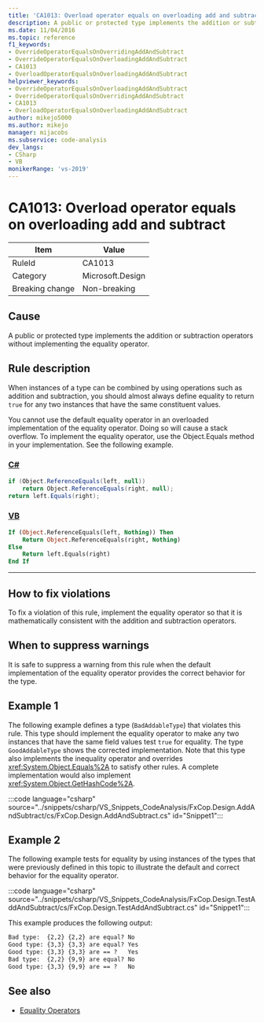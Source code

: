 ```yaml
---
title: 'CA1013: Overload operator equals on overloading add and subtract'
description: A public or protected type implements the addition or subtraction operators without implementing the equality operator.
ms.date: 11/04/2016
ms.topic: reference
f1_keywords:
- OverrideOperatorEqualsOnOverridingAddAndSubtract
- OverrideOperatorEqualsOnOverloadingAddAndSubtract
- CA1013
- OverloadOperatorEqualsOnOverloadingAddAndSubtract
helpviewer_keywords:
- OverrideOperatorEqualsOnOverloadingAddAndSubtract
- OverrideOperatorEqualsOnOverridingAddAndSubtract
- CA1013
- OverloadOperatorEqualsOnOverloadingAddAndSubtract
author: mikejo5000
ms.author: mikejo
manager: mijacobs
ms.subservice: code-analysis
dev_langs:
- CSharp
- VB
monikerRange: 'vs-2019'
---
```


# CA1013: Overload operator equals on overloading add and subtract

|Item|Value|
|-|-|
|RuleId|CA1013|
|Category|Microsoft.Design|
|Breaking change|Non-breaking|

## Cause

A public or protected type implements the addition or subtraction operators without implementing the equality operator.

## Rule description

When instances of a type can be combined by using operations such as addition and subtraction, you should almost always define equality to return `true` for any two instances that have the same constituent values.

You cannot use the default equality operator in an overloaded implementation of the equality operator. Doing so will cause a stack overflow. To implement the equality operator, use the Object.Equals method in your implementation. See the following example.

### [C#](#tab/csharp)

```csharp
if (Object.ReferenceEquals(left, null))
    return Object.ReferenceEquals(right, null);
return left.Equals(right);
```

### [VB](#tab/vb)

```vb
If (Object.ReferenceEquals(left, Nothing)) Then
    Return Object.ReferenceEquals(right, Nothing)
Else
    Return left.Equals(right)
End If
```

---

## How to fix violations

To fix a violation of this rule, implement the equality operator so that it is mathematically consistent with the addition and subtraction operators.

## When to suppress warnings

It is safe to suppress a warning from this rule when the default implementation of the equality operator provides the correct behavior for the type.

## Example 1

The following example defines a type (`BadAddableType`) that violates this rule. This type should implement the equality operator to make any two instances that have the same field values test `true` for equality. The type `GoodAddableType` shows the corrected implementation. Note that this type also implements the inequality operator and overrides <xref:System.Object.Equals%2A> to satisfy other rules. A complete implementation would also implement <xref:System.Object.GetHashCode%2A>.

:::code language="csharp" source="../snippets/csharp/VS_Snippets_CodeAnalysis/FxCop.Design.AddAndSubtract/cs/FxCop.Design.AddAndSubtract.cs" id="Snippet1":::

## Example 2

The following example tests for equality by using instances of the types that were previously defined in this topic to illustrate the default and correct behavior for the equality operator.

:::code language="csharp" source="../snippets/csharp/VS_Snippets_CodeAnalysis/FxCop.Design.TestAddAndSubtract/cs/FxCop.Design.TestAddAndSubtract.cs" id="Snippet1":::

This example produces the following output:

```txt
Bad type:  {2,2} {2,2} are equal? No
Good type: {3,3} {3,3} are equal? Yes
Good type: {3,3} {3,3} are == ?   Yes
Bad type:  {2,2} {9,9} are equal? No
Good type: {3,3} {9,9} are == ?   No
```

## See also

- [Equality Operators](/dotnet/standard/design-guidelines/equality-operators)
